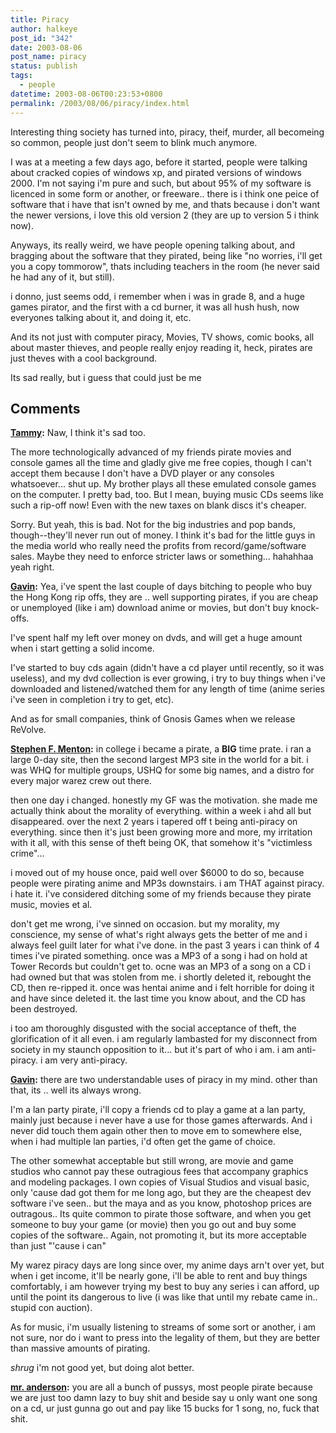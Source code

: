 ```yaml
---
title: Piracy
author: halkeye
post_id: "342"
date: 2003-08-06
post_name: piracy
status: publish
tags:
  - people
datetime: 2003-08-06T00:23:53+0800
permalink: /2003/08/06/piracy/index.html
---
```


Interesting thing society has turned into, piracy, theif, murder, all becomeing so common, people just don't seem to blink much anymore.

I was at a meeting a few days ago, before it started, people were talking about cracked copies of windows xp, and pirated versions of windows 2000. I'm not saying i'm pure and such, but about 95% of my software is licenced in some form or another, or freeware.. there is i think one peice of software that i have that isn't owned by me, and thats because i don't want the newer versions, i love this old version 2 (they are up to version 5 i think now).

Anyways, its really weird, we have people opening talking about, and bragging about the software that they pirated, being like "no worries, i'll get you a copy tommorow", thats including teachers in the room (he never said he had any of it, but still).

i donno, just seems odd, i remember when i was in grade 8, and a huge games pirator, and the first with a cd burner, it was all hush hush, now everyones talking about it, and doing it, etc.


And its not just with computer piracy, Movies, TV shows, comic books, all about master thieves, and people really enjoy reading it, heck, pirates are just theves with a cool background.


Its sad really, but i guess that could just be me

## Comments

**[Tammy](#13 "2003-08-07 12:12:19"):** Naw, I think it's sad too.

The more technologically advanced of my friends pirate movies and console games all the time and gladly give me free copies, though I can't accept them because I don't have a DVD player or any consoles whatsoever... shut up. My brother plays all these emulated console games on the computer. I pretty bad, too. But I mean, buying music CDs seems like such a rip-off now! Even with the new taxes on blank discs it's cheaper.

Sorry. But yeah, this is bad. Not for the big industries and pop bands, though--they'll never run out of money. I think it's bad for the little guys in the media world who really need the profits from record/game/software sales. Maybe they need to enforce stricter laws or something... hahahhaa yeah right.

**[Gavin](#14 "2003-08-07 23:36:38"):** Yea, i've spent the last couple of days bitching to people who buy the Hong Kong rip offs, they are .. well supporting pirates, if you are cheap or unemployed (like i am) download anime or movies, but don't buy knock-offs.

I've spent half my left over money on dvds, and will get a huge amount when i start getting a solid income.

I've started to buy cds again (didn't have a cd player until recently, so it was useless), and my dvd collection is ever growing, i try to buy things when i've downloaded and listened/watched them for any length of time (anime series i've seen in completion i try to get, etc).


And as for small companies, think of Gnosis Games when we release ReVolve.

**[Stephen F. Menton](#15 "2003-08-08 21:43:33"):** in college i became a pirate, a **BIG** time prate. i ran a large 0-day site, then the second largest MP3 site in the world for a bit. i was WHQ for multiple groups, USHQ for some big names, and a distro for every major warez crew out there.

then one day i changed. honestly my GF was the motivation. she made me actually think about the morality of everything. within a week i ahd all but disappeared. over the next 2 years i tapered off t being anti-piracy on everything. since then it's just been growing more and more, my irritation with it all, with this sense of theft being OK, that somehow it's "victimless crime"...

i moved out of my house once, paid well over $6000 to do so, because people were pirating anime and MP3s downstairs. i am THAT against piracy. i hate it. i've considered ditching some of my friends because they pirate music, movies et al.

don't get me wrong, i've sinned on occasion. but my morality, my conscience, my sense of what's right always gets the better of me and i always feel guilt later for what i've done. in the past 3 years i can think of 4 times i've pirated something. once was a MP3 of a song i had on hold at Tower Records but couldn't get to. ocne was an MP3 of a song on a CD i had owned but that was stolen from me. i shortly deleted it, rebought the CD, then re-ripped it. once was hentai anime and i felt horrible for doing it and have since deleted it. the last time you know about, and the CD has been destroyed.

i too am thoroughly disgusted with the social acceptance of theft, the glorification of it all even. i am regularly lambasted for my disconnect from society in my staunch opposition to it... but it's part of who i am. i am anti-piracy. i am very anti-piracy.

**[Gavin](#16 "2003-08-08 21:57:07"):** there are two understandable uses of piracy in my mind. other than that, its .. well its always wrong.

I'm a lan party pirate, i'll copy a friends cd to play a game at a lan party, mainly just because i never have a use for those games afterwards. And i never did touch them again other then to move em to somewhere else, when i had multiple lan parties, i'd often get the game of choice.

The other somewhat acceptable but still wrong, are movie and game studios who cannot pay these outragious fees that accompany graphics and modeling packages. I own copies of Visual Studios and visual basic, only 'cause dad got them for me long ago, but they are the cheapest dev software i've seen.. but the maya and as you know, photoshop prices are outragous.. Its quite common to pirate those software, and when you get someone to buy your game (or movie) then you go out and buy some copies of the software.. Again, not promoting it, but its more acceptable than just "'cause i can"

My warez piracy days are long since over, my anime days arn't over yet, but when i get income, it'll be nearly gone, i'll be able to rent and buy things comfortably, i am however trying my best to buy any series i can afford, up until the point its dangerous to live (i was like that until my rebate came in.. stupid con auction).

As for music, i'm usually listening to streams of some sort or another, i am not sure, nor do i want to press into the legality of them, but they are better than massive amounts of pirating.

*shrug* i'm not good yet, but doing alot better.

**[mr. anderson](#17 "2003-10-17 12:35:56"):** you are all a bunch of pussys, most people pirate because we are just too damn lazy to buy shit and beside say u only want one song on a cd, ur just gunna go out and pay like 15 bucks for 1 song, no, fuck that shit.

